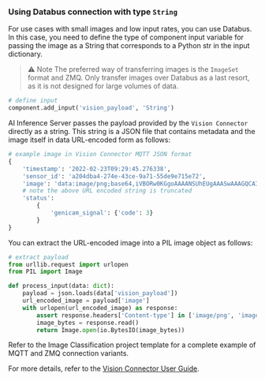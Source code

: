 <!--
SPDX-FileCopyrightText: Copyright (C) 2020 - 2024 Siemens AG

SPDX-License-Identifier: MIT
-->

### Using Databus connection with type `String`

For use cases with small images and low input rates, you can use Databus. In this case, you need to define the type of component input variable for passing the image as a String that corresponds to a Python str in the input dictionary.  

> ⚠️ Note
The preferred way of transferring images is the `ImageSet` format and ZMQ. Only transfer images over Databus as a last resort, as it is not designed for large volumes of data.

```python
# define input
component.add_input('vision_payload', 'String')
```

AI Inference Server passes the payload provided by the `Vision Connector` directly as a string.
This string is a JSON file that contains metadata and the image itself in data URL-encoded form as follows:

```python
# example image in Vision Connector MQTT JSON format
{
    'timestamp': '2022-02-23T09:29:45.276338',
    'sensor_id': 'a204dba4-274e-43ce-9a71-55de9e715e72',
    'image': 'data:image/png;base64,iVBORw0KGgoAAAANSUhEUgAAASwAAAGQCAI...QmCC',
    # note the above URL encoded string is truncated
    'status':
        {
            'genicam_signal': {'code': 3}
        }
}
```

You can extract the URL-encoded image into a PIL image object as follows:

```python
# extract payload
from urllib.request import urlopen
from PIL import Image

def process_input(data: dict):
    payload = json.loads(data['vision_payload'])
    url_encoded_image = payload['image']
    with urlopen(url_encoded_image) as response:
        assert response.headers['Content-type'] in ['image/png', 'image/jpeg']
        image_bytes = response.read()
        return Image.open(io.BytesIO(image_bytes))
```

Refer to the Image Classification project template for a complete example of MQTT and ZMQ
connection variants.

For more details, refer to the [Vision Connector User Guide](https://support.industry.siemens.com/cs/document/109963116/vision-connector?dti=0&lc=en-WW).
